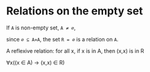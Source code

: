 # Relations on the empty set

If `A` is non-empty set, `A ≠ ∅`, 

since `∅ ⊆ A⨯A`, the set `R = ∅` is a relation on `A`.

A reflexive relation: for all x, if x is in A, then (x,x) is in R

∀x((x ∈ A) -> (x,x) ∈ R)
